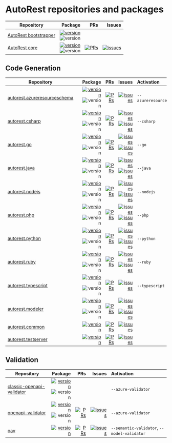 # AutoRest repositories and packages

| Repository | Package | PRs | Issues |
| ---------- | -:| -:| -:|
| [AutoRest bootstrapper](https://github.com/Azure/autorest/tree/master/src/autorest) | [![version](https://img.shields.io/npm/v/autorest.svg?label=@latest)](https://www.npmjs.com/package/autorest                                                )<br> ![version](https://img.shields.io/npm/v/autorest/preview.svg?label=@preview)                           |
| [AutoRest core](https://github.com/Azure/autorest/tree/master/src/autorest-core)    | [![version](https://img.shields.io/npm/v/%40microsoft.azure%2Fautorest-core.svg?label=@latest)](https://www.npmjs.com/package/@microsoft.azure/autorest-core)<br> ![version](https://img.shields.io/npm/v/%40microsoft.azure%2Fautorest-core/preview.svg?label=@preview) | [![PRs](https://img.shields.io/github/issues-pr-raw/Azure/autorest.svg?label=%20%20)](https://github.com/Azure/autorest/pulls)  | [![issues](https://img.shields.io/github/issues-raw/Azure/autorest.svg?label=issues)](https://github.com/Azure/autorest/issues) |

## Code Generation

| Repository | | Package | PRs | Issues | Activation |
| ---------- |-| -:| -:| -:|:- |
| [autorest.azureresourceschema](https://github.com/Azure/autorest.azureresourceschema) | <img width="32px" src="https://raw.githubusercontent.com/vscode-icons/vscode-icons/master/icons/file_type_json.svg?sanitize=true">       | [![version](https://img.shields.io/npm/v/%40microsoft.azure%2Fautorest.azureresourceschema.svg?label=@latest)](https://www.npmjs.com/package/@microsoft.azure/autorest.azureresourceschema)<br> ![version](https://img.shields.io/npm/v/%40microsoft.azure%2Fautorest.azureresourceschema/preview.svg?label=@preview) | [![PRs](https://img.shields.io/github/issues-pr-raw/Azure/autorest.azureresourceschema.svg?label=%20%20)](https://github.com/Azure/autorest.azureresourceschema/pulls)  | [![issues](https://img.shields.io/github/issues-raw/Azure/autorest.azureresourceschema.svg?label=%20%20)](https://github.com/Azure/autorest.azureresourceschema/issues)                                                                                                                                                                                 | `--azureresourceschema` |
| [autorest.csharp](https://github.com/Azure/autorest.csharp)                           | <img width="32px" src="https://raw.githubusercontent.com/vscode-icons/vscode-icons/master/icons/file_type_csharp.svg?sanitize=true">     | [![version](https://img.shields.io/npm/v/%40microsoft.azure%2Fautorest.csharp.svg?label=@latest)](https://www.npmjs.com/package/@microsoft.azure/autorest.csharp                          )<br> ![version](https://img.shields.io/npm/v/%40microsoft.azure%2Fautorest.csharp/preview.svg?label=@preview)              | [![PRs](https://img.shields.io/github/issues-pr-raw/Azure/autorest.csharp.svg?label=%20%20)](https://github.com/Azure/autorest.csharp/pulls)                            | [![issues](https://img.shields.io/github/issues-raw/Azure/autorest.csharp.svg?label=%20%20)](https://github.com/Azure/autorest.csharp/issues                          )<br> [![issues](https://img.shields.io/github/issues-raw/Azure/autorest/c%23.svg?label=%2B)](https://github.com/Azure/autorest/issues?q=is%3Aopen+is%3Aissue+label%3Ac%23)       | `--csharp` |
| [autorest.go](https://github.com/Azure/autorest.go)                                   | <img width="32px" src="https://raw.githubusercontent.com/vscode-icons/vscode-icons/master/icons/file_type_go.svg?sanitize=true">         | [![version](https://img.shields.io/npm/v/%40microsoft.azure%2Fautorest.go.svg?label=@latest)](https://www.npmjs.com/package/@microsoft.azure/autorest.go                                  )<br> ![version](https://img.shields.io/npm/v/%40microsoft.azure%2Fautorest.go/preview.svg?label=@preview)                  | [![PRs](https://img.shields.io/github/issues-pr-raw/Azure/autorest.go.svg?label=%20%20)](https://github.com/Azure/autorest.go/pulls)                                    | [![issues](https://img.shields.io/github/issues-raw/Azure/autorest.go.svg?label=%20%20)](https://github.com/Azure/autorest.go/issues                                  )<br> [![issues](https://img.shields.io/github/issues-raw/Azure/autorest/go.svg?label=%2B)](https://github.com/Azure/autorest/issues?q=is%3Aopen+is%3Aissue+label%3Ago)           | `--go` |
| [autorest.java](https://github.com/Azure/autorest.java)                               | <img width="32px" src="https://raw.githubusercontent.com/vscode-icons/vscode-icons/master/icons/file_type_java.svg?sanitize=true">       | [![version](https://img.shields.io/npm/v/%40microsoft.azure%2Fautorest.java.svg?label=@latest)](https://www.npmjs.com/package/@microsoft.azure/autorest.java                              )<br> ![version](https://img.shields.io/npm/v/%40microsoft.azure%2Fautorest.java/preview.svg?label=@preview)                | [![PRs](https://img.shields.io/github/issues-pr-raw/Azure/autorest.java.svg?label=%20%20)](https://github.com/Azure/autorest.java/pulls)                                | [![issues](https://img.shields.io/github/issues-raw/Azure/autorest.java.svg?label=%20%20)](https://github.com/Azure/autorest.java/issues                              )<br> [![issues](https://img.shields.io/github/issues-raw/Azure/autorest/java.svg?label=%2B)](https://github.com/Azure/autorest/issues?q=is%3Aopen+is%3Aissue+label%3Ajava)       | `--java` |
| [autorest.nodejs](https://github.com/Azure/autorest.nodejs)                           | <img width="32px" src="https://raw.githubusercontent.com/vscode-icons/vscode-icons/master/icons/file_type_js.svg?sanitize=true">         | [![version](https://img.shields.io/npm/v/%40microsoft.azure%2Fautorest.nodejs.svg?label=@latest)](https://www.npmjs.com/package/@microsoft.azure/autorest.nodejs                          )<br> ![version](https://img.shields.io/npm/v/%40microsoft.azure%2Fautorest.nodejs/preview.svg?label=@preview)              | [![PRs](https://img.shields.io/github/issues-pr-raw/Azure/autorest.nodejs.svg?label=%20%20)](https://github.com/Azure/autorest.nodejs/pulls)                            | [![issues](https://img.shields.io/github/issues-raw/Azure/autorest.nodejs.svg?label=%20%20)](https://github.com/Azure/autorest.nodejs/issues                          )<br> [![issues](https://img.shields.io/github/issues-raw/Azure/autorest/nodejs.svg?label=%2B)](https://github.com/Azure/autorest/issues?q=is%3Aopen+is%3Aissue+label%3Anodejs)   | `--nodejs` |
| [autorest.php](https://github.com/Azure/autorest.php)                                 | <img width="32px" src="https://raw.githubusercontent.com/vscode-icons/vscode-icons/master/icons/file_type_php.svg?sanitize=true">        | [![version](https://img.shields.io/npm/v/%40microsoft.azure%2Fautorest.php.svg?label=@latest)](https://www.npmjs.com/package/@microsoft.azure/autorest.php                                )<br> ![version](https://img.shields.io/npm/v/%40microsoft.azure%2Fautorest.php/preview.svg?label=@preview)                 | [![PRs](https://img.shields.io/github/issues-pr-raw/Azure/autorest.php.svg?label=%20%20)](https://github.com/Azure/autorest.php/pulls)                                  | [![issues](https://img.shields.io/github/issues-raw/Azure/autorest.php.svg?label=%20%20)](https://github.com/Azure/autorest.php/issues                                )<br> [![issues](https://img.shields.io/github/issues-raw/Azure/autorest/PHP.svg?label=%2B)](https://github.com/Azure/autorest/issues?q=is%3Aopen+is%3Aissue+label%3APHP)         | `--php` |
| [autorest.python](https://github.com/Azure/autorest.python)                           | <img width="32px" src="https://raw.githubusercontent.com/vscode-icons/vscode-icons/master/icons/file_type_python.svg?sanitize=true">     | [![version](https://img.shields.io/npm/v/%40microsoft.azure%2Fautorest.python.svg?label=@latest)](https://www.npmjs.com/package/@microsoft.azure/autorest.python                          )<br> ![version](https://img.shields.io/npm/v/%40microsoft.azure%2Fautorest.python/preview.svg?label=@preview)              | [![PRs](https://img.shields.io/github/issues-pr-raw/Azure/autorest.python.svg?label=%20%20)](https://github.com/Azure/autorest.python/pulls)                            | [![issues](https://img.shields.io/github/issues-raw/Azure/autorest.python.svg?label=%20%20)](https://github.com/Azure/autorest.python/issues                          )<br> [![issues](https://img.shields.io/github/issues-raw/Azure/autorest/python.svg?label=%2B)](https://github.com/Azure/autorest/issues?q=is%3Aopen+is%3Aissue+label%3Apython)   | `--python` |
| [autorest.ruby](https://github.com/Azure/autorest.ruby)                               | <img width="32px" src="https://raw.githubusercontent.com/vscode-icons/vscode-icons/master/icons/file_type_ruby.svg?sanitize=true">       | [![version](https://img.shields.io/npm/v/%40microsoft.azure%2Fautorest.ruby.svg?label=@latest)](https://www.npmjs.com/package/@microsoft.azure/autorest.ruby                              )<br> ![version](https://img.shields.io/npm/v/%40microsoft.azure%2Fautorest.ruby/preview.svg?label=@preview)                | [![PRs](https://img.shields.io/github/issues-pr-raw/Azure/autorest.ruby.svg?label=%20%20)](https://github.com/Azure/autorest.ruby/pulls)                                | [![issues](https://img.shields.io/github/issues-raw/Azure/autorest.ruby.svg?label=%20%20)](https://github.com/Azure/autorest.ruby/issues                              )<br> [![issues](https://img.shields.io/github/issues-raw/Azure/autorest/ruby.svg?label=%2B)](https://github.com/Azure/autorest/issues?q=is%3Aopen+is%3Aissue+label%3Aruby)       | `--ruby` |
| [autorest.typescript](https://github.com/Azure/autorest.typescript)                   | <img width="32px" src="https://raw.githubusercontent.com/vscode-icons/vscode-icons/master/icons/file_type_typescript.svg?sanitize=true"> | [![version](https://img.shields.io/npm/v/%40microsoft.azure%2Fautorest.typescript.svg?label=@latest)](https://www.npmjs.com/package/@microsoft.azure/autorest.typescript                  )<br> ![version](https://img.shields.io/npm/v/%40microsoft.azure%2Fautorest.typescript/preview.svg?label=@preview)          | [![PRs](https://img.shields.io/github/issues-pr-raw/Azure/autorest.typescript.svg?label=%20%20)](https://github.com/Azure/autorest.typescript/pulls)                    | [![issues](https://img.shields.io/github/issues-raw/Azure/autorest.typescript.svg?label=%20%20)](https://github.com/Azure/autorest.typescript/issues                  )                                                                                                                                                                                 | `--typescript` |
| [autorest.modeler](https://github.com/Azure/autorest.modeler)                         |                                                                                                                                          | [![version](https://img.shields.io/npm/v/%40microsoft.azure%2Fautorest.modeler.svg?label=@latest)](https://www.npmjs.com/package/@microsoft.azure/autorest.modeler                        )<br> ![version](https://img.shields.io/npm/v/%40microsoft.azure%2Fautorest.modeler/preview.svg?label=@preview)             | [![PRs](https://img.shields.io/github/issues-pr-raw/Azure/autorest.modeler.svg?label=%20%20)](https://github.com/Azure/autorest.modeler/pulls)                          | [![issues](https://img.shields.io/github/issues-raw/Azure/autorest.modeler.svg?label=%20%20)](https://github.com/Azure/autorest.modeler/issues                        )<br> [![issues](https://img.shields.io/github/issues-raw/Azure/autorest/modeler.svg?label=%2B)](https://github.com/Azure/autorest/issues?q=is%3Aopen+is%3Aissue+label%3Amodeler) |  |
| [autorest.common](https://github.com/Azure/autorest.common)                           |                                                                                                                                          | [![version](https://img.shields.io/nuget/v/Microsoft.autorest.common.svg)](https://www.nuget.org/packages/Microsoft.autorest.common)                                                                                                                                                                                                      | [![PRs](https://img.shields.io/github/issues-pr-raw/Azure/autorest.common.svg?label=%20%20)](https://github.com/Azure/autorest.common/pulls)                            | [![issues](https://img.shields.io/github/issues-raw/Azure/autorest.common.svg?label=%20%20)](https://github.com/Azure/autorest.common/issues                          )                                                                                                                                                                                 |  |
| [autorest.testserver](https://github.com/Azure/autorest.testserver)                   |                                                                                                                                          | [![version](https://img.shields.io/npm/v/%40microsoft.azure%2Fautorest.testserver.svg?label=@latest)](https://www.npmjs.com/package/@microsoft.azure/autorest.testserver)                                                                                                                                             | [![PRs](https://img.shields.io/github/issues-pr-raw/Azure/autorest.testserver.svg?label=%20%20)](https://github.com/Azure/autorest.testserver/pulls)                    | [![issues](https://img.shields.io/github/issues-raw/Azure/autorest.testserver.svg?label=%20%20)](https://github.com/Azure/autorest.testserver/issues                  )                                                                                                                                                                                 |  |

## Validation

| Repository | Package | PRs | Issues | Activation |
| ---------- | -:| -:| -:|:- |
| [classic-openapi-validator](https://github.com/Azure/azure-openapi-validator/tree/master/src/dotnet) | [![version](https://img.shields.io/npm/v/%40microsoft.azure%2Fclassic-openapi-validator.svg?label=@latest)](https://www.npmjs.com/package/@microsoft.azure/classic-openapi-validator )<br> ![version](https://img.shields.io/npm/v/%40microsoft.azure%2Fclassic-openapi-validator/preview.svg?label=@preview) | | | `--azure-validator` |
| [openapi-validator](https://github.com/Azure/azure-openapi-validator/tree/master/src/typescript)     | [![version](https://img.shields.io/npm/v/%40microsoft.azure%2Fopenapi-validator.svg?label=@latest)](https://www.npmjs.com/package/@microsoft.azure/openapi-validator                 )<br> ![version](https://img.shields.io/npm/v/%40microsoft.azure%2Fopenapi-validator/preview.svg?label=@preview)         | [![PRs](https://img.shields.io/github/issues-pr-raw/Azure/azure-openapi-validator.svg?label=%20%20)](https://github.com/Azure/azure-openapi-validator/pulls)  | [![issues](https://img.shields.io/github/issues-raw/Azure/azure-openapi-validator.svg?label=issues)](https://github.com/Azure/azure-openapi-validator/issues) | `--azure-validator` |
| [oav](https://github.com/Azure/oav)     | [![version](https://img.shields.io/npm/v/oav.svg?label=@latest)](https://www.npmjs.com/package/oav)         | [![PRs](https://img.shields.io/github/issues-pr-raw/Azure/oav.svg?label=%20%20)](https://github.com/Azure/oav/pulls)  | [![issues](https://img.shields.io/github/issues-raw/Azure/oav.svg?label=issues)](https://github.com/Azure/oav/issues) | `--semantic-validator`, `--model-validator` |
